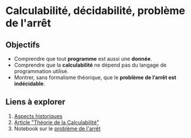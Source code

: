 # Calculabilité, décidabilité, problème de l'arrêt

## Objectifs
* Comprendre que tout **programme** est aussi une **donnée**.
* Comprendre que la **calculabilité** ne dépend pas du langage de programmation utilisé.
* Montrer, sans formalisme théorique, que le **problème de l’arrêt est indécidable**.

## Liens à explorer
1. [Aspects historiques](http://www.monlyceenumerique.fr/nsi_terminale/lp/lp1_calculabilite_decidabilite.php#1)
2. [Article "Théorie de la Calculabilité"](https://fr.wikipedia.org/wiki/Th%C3%A9orie_de_la_calculabilit%C3%A9#D%C3%A9finition_d'une_fonction_calculable)
3. Notebook sur le [problème de l'arrêt]()
